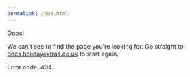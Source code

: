 ```yaml
---
permalink: /404.html
---
```


Oops!

We can't see to find the page you're looking for. Go straight to [docs.holidayextras.co.uk](http://docs.holidayextras.co.uk/) to start again.

Error code: 404
